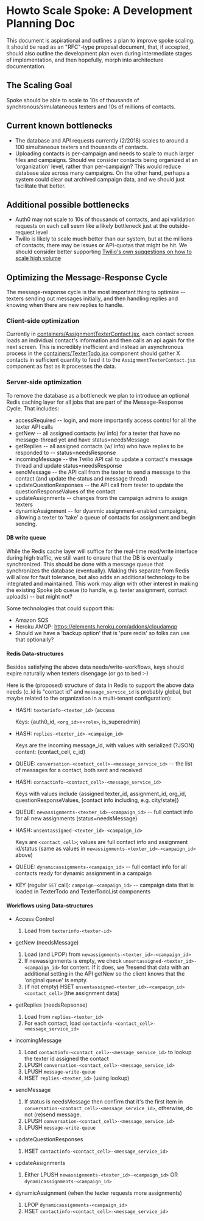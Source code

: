 # Howto Scale Spoke: A Development Planning Doc

This document is aspirational and outlines a plan to improve spoke scaling.
It should be read as an "RFC"-type proposal document, that, if accepted,
should also outline the development plan even during intermediate stages
of implementation, and then hopefully, morph into architecture documentation.

## The Scaling Goal

Spoke should be able to scale to 10s of thousands of synchronous/simulataneous
texters and 10s of millions of contacts.

## Current known bottlenecks

* The database and API requests currently (2/2018) scales to around a 100 simultaneous
  texters and thousands of contacts.
* Uploading contacts is per-campaign and needs to scale to much larger files and campaigns.
  Should we consider contacts being organized at an 'organization' level, rather than per-campaign?
  This would reduce database size across many campaigns.  On the other hand, perhaps a system
  could clear out archived campaign data, and we should just facilitate that better.

## Additional possible bottlenecks

* Auth0 may not scale to 10s of thousands of contacts, and api validation requests
  on each call seem like a likely bottleneck just at the outside-request level
* Twilio is likely to scale much better than our system, but at the millions of
  contacts, there may be issues or API-quotas that might be hit.  We should consider
  better supporting [Twilio's own suggestions on how to scale high volume](https://www.twilio.com/blog/2017/07/handling-high-volume-inbound-sms-and-webhooks-with-twilio-functions-and-amazon-sqs.html)

## Optimizing the Message-Response Cycle

The message-response cycle is the most important thing to optimize -- texters sending out
messages initially, and then handling replies and knowing when there are new replies to handle.


### Client-side optimization

Currently in [containers/AssignmentTexterContact.jsx](https://github.com/MoveOnOrg/Spoke/blob/main/src/containers/AssignmentTexterContact.jsx),
each contact screen loads an individual contact's information and then calls an api again for the next screen.  This is
incredibly inefficient and instead an asynchronous process in the 
[containers/TexterTodo.jsx](https://github.com/MoveOnOrg/Spoke/blob/main/src/containers/TexterTodo.jsx) component should gather
X contacts in sufficient quantity to feed it to the `AssignmentTexterContact.jsx` component as fast as it processes the data.

### Server-side optimization

To remove the database as a bottleneck we plan to introduce an optional Redis caching layer for all jobs that
are part of the Message-Response Cycle.  That includes:

* accessRequired -- login, and more importantly access control for all the texter API calls
* getNew -- all assigned contacts (w/ info) for a texter that have no message-thread yet and have status=needsMessage
* getReplies -- all assigned contacts (w/ info) who have replies to be responded to -- status=needsResponse
* incomingMessage -- the Twilio API call to update a contact's message thread and update status=needsResponse
* sendMessage -- the API call from the texter to send a message to the contact (and update the status and message thread)
* updateQuestionResponses -- the API call from texter to update the questionResponseValues of the contact
* updateAssignments -- changes from the campaign admins to assign texters
* dynamicAssignment -- for dyanmic assignment-enabled campaigns, allowing a texter to 'take' a queue of contacts for assignment and begin sending.

#### DB write queue

While the Redis cache layer will suffice for the real-time read/write
interface during high traffic, we still want to ensure that the DB is
eventually synchronized.  This should be done with a message queue
that synchronizes the database (eventually).  Making this separate
from Redis will allow for fault tolerance, but also adds an additional
technology to be integrated and maintained.  This work may align with
other interest in making the existing Spoke job queue (to handle,
e.g. texter assignment, contact uploads) -- but might not?

Some technologies that could support this:
* Amazon SQS
* Heroku AMQP: https://elements.heroku.com/addons/cloudamqp
* Should we have a 'backup option' that is 'pure redis' so folks can use that optionally?



#### Redis Data-structures

Besides satisfying the above data needs/write-workflows, keys should expire
naturally when texters disengage (or go to bed :-)

Here is the (proposed) structure of data in Redis to support the above data needs (c_id is "contact id" and `message_service_id` is probably global, but maybe related to the organization in a multi-tenant configuration):

* HASH: `texterinfo-<texter_id>` (access

  Keys: {auth0_id, `<org_id>`=`<role>`, is_superadmin}

* HASH: `replies-<texter_id>-<campaign_id>`

  Keys are the incoming message_id, with values with serialized (?JSON) content: {contact_cell, c_id}

* QUEUE: `conversation-<contact_cell>-<message_service_id>` -- the list of messages for a contact, both sent and received

* HASH: `contactinfo-<contact_cell>-<message_service_id>`

  Keys with values include {assigned texter_id, assignment_id, org_id, questionResponseValues, [contact info including, e.g. city/state]}

* QUEUE: `newassignments-<texter_id>-<campaign_id>` -- full contact info for all new assignments (status=needsMessage)

* HASH: `unsentassigned-<texter_id>-<campaign_id>`

  Keys are `<contact_cell>`; values are full contact info and assignment id/status
  (same as values in `newassignments-<texter_id>-<campaign_id>` above)

* QUEUE: `dynamicassignments-<campaign_id>` -- full contact info for all contacts ready for dynamic assignment in a campaign

* KEY (regular `SET` call): `campaign-<campaign_id>` -- campaign data that is loaded in TexterTodo and TexterTodoList components

#### Workflows using Data-structures

* Access Control

  1. Load from `texterinfo-<texter-id>`

* getNew (needsMessage)

  1. Load (and LPOP) from `newassignments-<texter_id>-<campaign_id>`
  2. If newassignments is empty, we check `unsentassigned-<texter_id>-<campaign_id>` for content.  If it does, we ?resend that data with an additional setting in the API getNew so the client knows that the 'original queue' is empty.
  3. (if not empty) HSET `unsentassigned-<texter_id>-<campaign_id>` `<contact_cell>` [the assignment data]


* getReplies (needsRepsonse)

  1. Load from `replies-<texter_id>`
  2. For each contact, load `contactinfo-<contact_cell>-<message_service_id>`

* incomingMessage

  1. Load `contactinfo-<contact_cell>-<message_service_id>` to lookup the texter id assigned the contact
  2. LPUSH `conversation-<contact_cell>-<message_service_id>`
  3. LPUSH `message-write-queue`
  4. HSET `replies-<texter_id>` (using lookup)

* sendMessage

  1. If status is needsMessage then confirm that it's the first item in `conversation-<contact_cell>-<message_service_id>`, otherwise, do not (re)send message.
  2. LPUSH `conversation-<contact_cell>-<message_service_id>`
  3. LPUSH `message-write-queue`

* updateQuestionResponses

  1. HSET `contactinfo-<contact_cell>-<message_service_id>`

* updateAssignments

  1. Either LPUSH `newassignments-<texter_id>-<campaign_id>` OR `dynamicassignments-<campaign_id>`

* dynamicAssignment (when the texter requests more assignments)

  1. LPOP `dynamicassignments-<campaign_id>`
  2. HSET `contactinfo-<contact_cell>-<message_service_id>`

